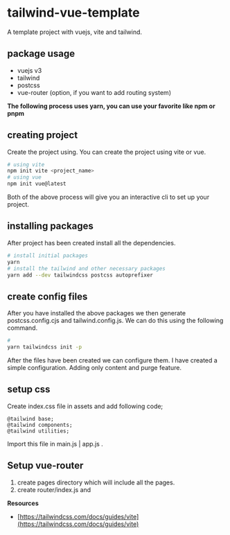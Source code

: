 # tailwind-vue-template
A template project with vuejs, vite and tailwind.

## package usage
* vuejs v3
* tailwind
* postcss
* vue-router (option, if you want to add routing system)

**The following process uses yarn, you can use your favorite like npm or pnpm**

## creating project
Create the project using. You can create the project using vite or vue.
```bash
# using vite
npm init vite <project_name>
# using vue
npm init vue@latest
```
Both of the above process will give you an interactive cli to set up your project.

## installing packages
After project has been created install all the dependencies.
```bash
# install initial packages
yarn
# install the tailwind and other necessary packages
yarn add --dev tailwindcss postcss autoprefixer
```

## create config files
After you have installed the above packages we then generate postcss.config.cjs and tailwind.config.js. We can do this using the following command.
```bash
# 
yarn tailwindcss init -p
```
After the files have been created we can configure them. I have created a simple configuration.
Adding only content and purge feature.

## setup css
Create index.css file in assets and add following code;
```
@tailwind base;
@tailwind components;
@tailwind utilities;
```
Import this file in main.js | app.js .

## Setup vue-router
1. create pages directory which will include all the pages.
1. create router/index.js and 

**Resources**

* [https://tailwindcss.com/docs/guides/vite](https://tailwindcss.com/docs/guides/vite)
